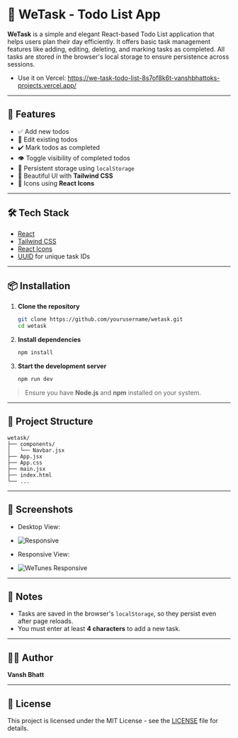 # 📝 WeTask - Todo List App

**WeTask** is a simple and elegant React-based Todo List application that helps users plan their day efficiently. It offers basic task management features like adding, editing, deleting, and marking tasks as completed. All tasks are stored in the browser's local storage to ensure persistence across sessions.

- Use it on Vercel: https://we-task-todo-list-8s7of8k6t-vanshbhattoks-projects.vercel.app/

---

## 🚀 Features

- ✅ Add new todos
- 📝 Edit existing todos
- ✔️ Mark todos as completed
- 👁️ Toggle visibility of completed todos
- 💾 Persistent storage using `localStorage`
- 💅 Beautiful UI with **Tailwind CSS**
- 🎨 Icons using **React Icons**

---

## 🛠️ Tech Stack

- [React](https://reactjs.org/)
- [Tailwind CSS](https://tailwindcss.com/)
- [React Icons](https://react-icons.github.io/react-icons/)
- [UUID](https://www.npmjs.com/package/uuid) for unique task IDs

---

## 📦 Installation

1. **Clone the repository**
   ```bash
   git clone https://github.com/yourusername/wetask.git
   cd wetask
   ```

2. **Install dependencies**
   ```bash
   npm install
   ```

3. **Start the development server**
   ```bash
   npm run dev
   ```

> Ensure you have **Node.js** and **npm** installed on your system.

---

## 📁 Project Structure

```
wetask/
├── components/
│   └── Navbar.jsx
├── App.jsx
├── App.css
├── main.jsx
├── index.html
└── ...
```

---

## 📸 Screenshots

- Desktop View:
- ![Responsive](https://github.com/user-attachments/assets/fbf6e5b1-6e8c-491b-96e9-4a6c418f1ee7)

- Responsive View:
- ![WeTunes Responsive](https://github.com/user-attachments/assets/cde577c6-0011-462a-a8c0-b7a69c89b456)

---

## 📌 Notes

- Tasks are saved in the browser's `localStorage`, so they persist even after page reloads.
- You must enter at least **4 characters** to add a new task.

---

## 🧑‍💻 Author

**Vansh Bhatt**

---

## 📄 License

This project is licensed under the MIT License - see the [LICENSE](LICENSE) file for details.
